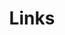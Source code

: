 ---
layout: Links
title: Links
links:
  - title: 咸鱼翻滚
    items:
      - sitename: ME?
        url: https://renovamen.ink
        img: /img/links/me.png
        desc: 我的博客
---